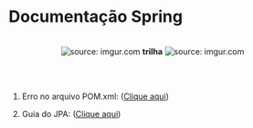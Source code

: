 # Documentação Spring

<br />

<div align="center">
    <img src="https://i.imgur.com/w8tTOuT.png" title="source: imgur.com" /> 
    <strong>trilha</strong>
    <img src="https://i.imgur.com/zUC0bts.png" title="source: imgur.com" />
</div>

<br /><br />

1. Erro no arquivo POM.xml: (<a href="https://github.com/rafaelq80/spring_react/blob/main/ebooks/erro_pom-xml.pdf">Clique aqui</a>)

2. Guia do JPA: (<a href="https://github.com/rafaelq80/spring_react/blob/main/ebooks/guia_jpa.pdf">Clique aqui</a>)

